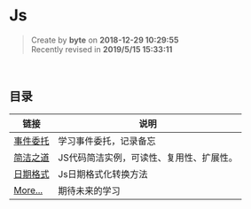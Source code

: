 Js
===

> Create by **byte** on **2018-12-29 10:29:55**  
> Recently revised in **2019/5/15 15:33:11**

<br>

## 目录        
     
| 链接                                            | 说明                                       |
| ---------------------------------------------- | -------------------------------------------|
| [事件委托](./stu-event-delegation.md)           | 学习事件委托，记录备忘                        |
| [简洁之道](./concise-js-code.md)                | JS代码简洁实例，可读性、复用性、扩展性。        |
| [日期格式](./date-format.md)               	 | Js日期格式化转换方法   				          |
| [More...]()                                    | 期待未来的学习                               |

